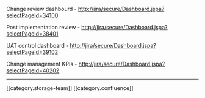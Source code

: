 Change review dashbourd - [http://jira/secure/Dashboard.jspa?selectPageId=34100](http://jira/secure/Dashboard.jspa?selectPageId=34100)

Post implementation review - [http://jira/secure/Dashboard.jspa?selectPageId=38401](http://jira/secure/Dashboard.jspa?selectPageId=38401)

UAT control dashboard - [http://jira/secure/Dashboard.jspa?selectPageId=39102](http://jira/secure/Dashboard.jspa?selectPageId=39102)

Change management KPIs - [http://jira/secure/Dashboard.jspa?selectPageId=40202](http://jira/secure/Dashboard.jspa?selectPageId=40202)







*****

[[category.storage-team]] 
[[category.confluence]] 
